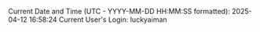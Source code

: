 Current Date and Time (UTC - YYYY-MM-DD HH:MM:SS formatted): 2025-04-12 16:58:24
Current User's Login: luckyaiman
